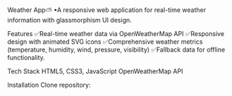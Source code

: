 Weather App⛅
•A responsive web application for real-time weather information with glassmorphism UI design.

Features
✅Real-time weather data via OpenWeatherMap API
✅Responsive design with animated SVG icons
✅Comprehensive weather metrics (temperature, humidity, wind, pressure, visibility)
✅Fallback data for offline functionality.

Tech Stack
HTML5, CSS3, JavaScript
OpenWeatherMap API

Installation
Clone repository:

